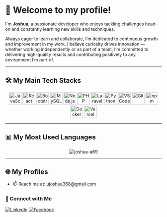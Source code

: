 # 👋 Welcome to my profile!

I'm **Joshua**, a passionate developer who enjoys tackling challenges head-on and constantly learning new skills and techniques.

Always eager to learn and collaborate, I’m dedicated to continuous growth and improvement in my work. I believe curiosity drives innovation — whether working independently or as part of a team, I’m committed to delivering high-quality results and contributing positively to any environment I’m part of.

---

## 🛠 My Main Tech Stacks

<p align="center">
  <!-- Frontend -->
  <img src="https://cdn.simpleicons.org/javascript/F7DF1E" width="40" height="40" alt="JavaScript" />
  <img src="https://cdn.simpleicons.org/react/61DAFB" width="40" height="40" alt="React" />
  <img src="https://cdn.simpleicons.org/bootstrap/7952B3" width="40" height="40" alt="Bootstrap" />

  <!-- Backend -->
  <img src="https://cdn.simpleicons.org/mysql/4479A1" width="40" height="40" alt="MySQL" />
  <img src="https://cdn.simpleicons.org/nodedotjs/339933" width="40" height="40" alt="Node.js" />
  <img src="https://cdn.simpleicons.org/php/777BB4" width="40" height="40" alt="PHP" />
  <img src="https://cdn.simpleicons.org/laravel/FF2D20" width="40" height="40" alt="Laravel" />

  <!-- Languages -->
  <img src="https://cdn.simpleicons.org/python/3776AB" width="40" height="40" alt="Python" />

  <!-- Tools -->
  <img src="https://cdn.jsdelivr.net/gh/devicons/devicon/icons/vscode/vscode-original.png" width="40" height="40" alt="VS Code" />
  <img src="https://cdn.simpleicons.org/git/F05032" width="40" height="40" alt="Git" />
  <img src="https://cdn.simpleicons.org/npm/CB3837" width="40" height="40" alt="npm" />
  <img src="https://cdn.simpleicons.org/docker/2496ED" width="40" height="40" alt="Docker" />
  <img src="https://cdn.simpleicons.org/vercel/000000" width="40" height="40" alt="Vercel" />
</p>

---

## 📊 My Most Used Languages
<p align="center">
  <img src="https://github-readme-stats.vercel.app/api/top-langs?username=joshua-a69&show_icons=true&locale=en&layout=compact&theme=react" alt="joshua-a69" />
</p>

---

## 🌐 My Profiles

- 📫 Reach me at: [ujoshua368@gmail.com](mailto:ujoshua368@gmail.com)

### 🤝 Connect with Me

[![LinkedIn](https://img.shields.io/badge/-LinkedIn-0077B5?style=flat&logo=linkedin&logoColor=white)](https://www.linkedin.com/in/joshua-russel-uy-a9b024243/)
[![Facebook](https://img.shields.io/badge/-Facebook-1877F2?style=flat&logo=facebook&logoColor=white)](https://www.facebook.com/joshua.uy.14)
